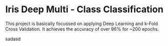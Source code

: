 # Iris Deep Multi - Class Classification

This project is basically focussed on applying Deep Learning and k-Fold Cross Validation. It achieves the accuracy of over 96% for ~200 epochs.


sadasd

